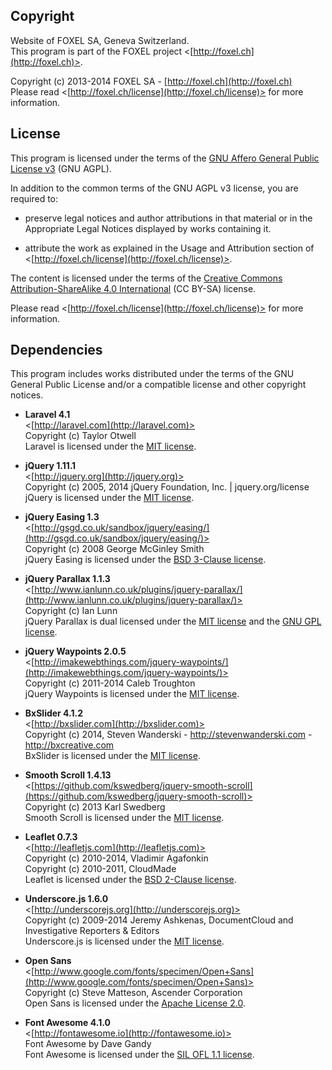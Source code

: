 
## Copyright

Website of FOXEL SA, Geneva Switzerland.<br />
This program is part of the FOXEL project <[http://foxel.ch](http://foxel.ch)>.

Copyright (c) 2013-2014 FOXEL SA - [http://foxel.ch](http://foxel.ch)<br />
Please read <[http://foxel.ch/license](http://foxel.ch/license)> for more
information.


## License

This program is licensed under the terms of the
[GNU Affero General Public License v3](http://www.gnu.org/licenses/agpl.html)
(GNU AGPL).

In addition to the common terms of the GNU AGPL v3 license, you are required to:

*   preserve legal notices and author attributions in that material or in the
    Appropriate Legal Notices displayed by works containing it.

*   attribute the work as explained in the Usage and Attribution section of
    <[http://foxel.ch/license](http://foxel.ch/license)>.

The content is licensed under the terms of the
[Creative Commons Attribution-ShareAlike 4.0 International](http://creativecommons.org/licenses/by-sa/4.0/)
(CC BY-SA) license.

Please read <[http://foxel.ch/license](http://foxel.ch/license)> for more
information.


## Dependencies

This program includes works distributed under the terms of the GNU General
Public License and/or a compatible license and other copyright notices.


*   __Laravel 4.1__<br />
    <[http://laravel.com](http://laravel.com)><br />
    Copyright (c) Taylor Otwell<br />
    Laravel is licensed under the [MIT license](http://opensource.org/licenses/MIT).

*   __jQuery 1.11.1__<br />
    <[http://jquery.org](http://jquery.org)><br />
    Copyright (c) 2005, 2014 jQuery Foundation, Inc. | jquery.org/license<br />
    jQuery is licensed under the [MIT license](http://opensource.org/licenses/MIT).

*   __jQuery Easing 1.3__<br />
    <[http://gsgd.co.uk/sandbox/jquery/easing/](http://gsgd.co.uk/sandbox/jquery/easing/)><br />
    Copyright (c) 2008 George McGinley Smith<br />
    jQuery Easing is licensed under the [BSD 3-Clause license](http://opensource.org/licenses/BSD-3-Clause).

*   __jQuery Parallax 1.1.3__<br />
    <[http://www.ianlunn.co.uk/plugins/jquery-parallax/](http://www.ianlunn.co.uk/plugins/jquery-parallax/)><br />
    Copyright (c) Ian Lunn<br />
    jQuery Parallax is dual licensed under the [MIT license](http://opensource.org/licenses/MIT) and the [GNU GPL license](http://www.gnu.org/licenses/gpl.html).

*   __jQuery Waypoints 2.0.5__<br />
    <[http://imakewebthings.com/jquery-waypoints/](http://imakewebthings.com/jquery-waypoints/)><br />
    Copyright (c) 2011-2014 Caleb Troughton<br />
    jQuery Waypoints is licensed under the [MIT license](http://opensource.org/licenses/MIT).

*   __BxSlider 4.1.2__<br />
    <[http://bxslider.com](http://bxslider.com)><br />
    Copyright (c) 2014, Steven Wanderski - http://stevenwanderski.com - http://bxcreative.com<br />
    BxSlider is licensed under the [MIT license](http://opensource.org/licenses/MIT).

*   __Smooth Scroll 1.4.13__<br />
    <[https://github.com/kswedberg/jquery-smooth-scroll](https://github.com/kswedberg/jquery-smooth-scroll)><br />
    Copyright (c) 2013 Karl Swedberg<br />
    Smooth Scroll is licensed under the [MIT license](http://opensource.org/licenses/MIT).

*   __Leaflet 0.7.3__<br />
    <[http://leafletjs.com](http://leafletjs.com)><br />
    Copyright (c) 2010-2014, Vladimir Agafonkin<br />
    Copyright (c) 2010-2011, CloudMade<br />
    Leaflet is licensed under the [BSD 2-Clause license](http://opensource.org/licenses/BSD-2-Clause).

*   __Underscore.js 1.6.0__<br />
    <[http://underscorejs.org](http://underscorejs.org)><br />
    Copyright (c) 2009-2014 Jeremy Ashkenas, DocumentCloud and Investigative Reporters & Editors<br />
    Underscore.js is licensed under the [MIT license](http://opensource.org/licenses/MIT).

*   __Open Sans__<br />
    <[http://www.google.com/fonts/specimen/Open+Sans](http://www.google.com/fonts/specimen/Open+Sans)><br />
    Copyright (c) Steve Matteson, Ascender Corporation<br />
    Open Sans is licensed under the [Apache License 2.0](http://opensource.org/licenses/Apache-2.0).

*   __Font Awesome 4.1.0__<br />
    <[http://fontawesome.io](http://fontawesome.io)><br />
    Font Awesome by Dave Gandy<br />
    Font Awesome is licensed under the [SIL OFL 1.1 license](http://scripts.sil.org/OFL).
